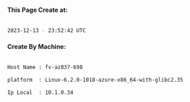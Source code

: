 
   
#### This Page Create at:

```bash

2023-12-13 - 23:52:42 UTC

```

#### Create By Machine:

```bash

Host Name : fv-az837-698

platform  : Linux-6.2.0-1018-azure-x86_64-with-glibc2.35

Ip Local  : 10.1.0.34

```

